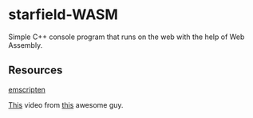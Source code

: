 # starfield-WASM

Simple C++ console program that runs on the web with the help of Web Assembly.  

## Resources 
[emscripten](https://emscripten.org/)  
  
[This](https://www.youtube.com/watch?v=MrI5kkVY6zk) video from [this](https://www.youtube.com/channel/UC-yuWVUplUJZvieEligKBkA) awesome guy.  

